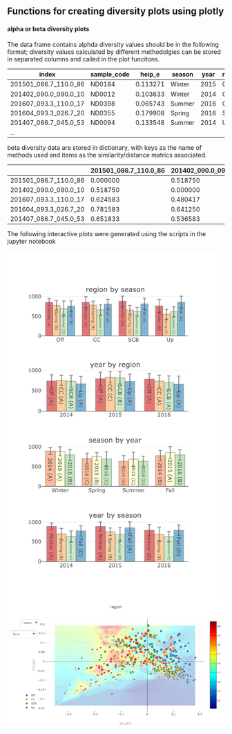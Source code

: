 ## Functions for creating diversity plots using plotly

#### alpha or beta diversity plots

The data frame contains alphda diversity values should be in the following format;  diversity values calculated by different methodolgies can be stored in separated columns and called in the plot funcitons. 

| index	| sample_code	| heip_e	| season	| year	| region|
| --- | --- | --- | --- | --- | --- |
| 201501_086.7_110.0_86	| ND0184	| 0.113271	| Winter	| 2015	| Off|
| 201402_090.0_090.0_10	| ND0012	| 0.103633	| Winter	| 2014	| Off|
| 201607_093.3_110.0_17	| ND0398	| 0.065743	| Summer	| 2016	| Off|
| 201604_093.3_026.7_20	| ND0355	| 0.179908	| Spring	| 2016	| SCB|
| 201407_086.7_045.0_53	| ND0094	| 0.133548	| Summer	| 2014	| Up|
| ...|

beta diversity data are stored in dictionary, with keys as the name of methods used and items as the similarity/distance matrics associated.

|     | 201501_086.7_110.0_86	| 201402_090.0_090.0_10 |	201607_093.3_110.0_17 |	201604_093.3_026.7_20 |	201407_086.7_045.0_53|
| --- | --- | --- | --- | --- | --- |
| 201501_086.7_110.0_86	| 0.000000	| 0.518750	| 0.624583	| 0.781583	| 0.651833| 
| 201402_090.0_090.0_10	| 0.518750	| 0.000000	| 0.480417	| 0.641250	| 0.536583| 
| 201607_093.3_110.0_17	| 0.624583	| 0.480417	| 0.000000	| 0.796750	| 0.761083| 
| 201604_093.3_026.7_20	| 0.781583	| 0.641250	| 0.796750	| 0.000000	| 0.566000| 
| 201407_086.7_045.0_53	| 0.651833	| 0.536583	| 0.761083	| 0.566000	| 0.000000| 

The following interactive plots were generated using the scripts in the jupyter notebook

![16S bar plots](bar_plot.png)
![16S PCOA plots](PCOA.png)
